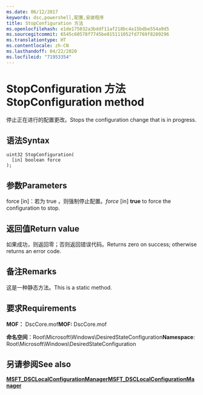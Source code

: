 ```yaml
---
ms.date: 06/12/2017
keywords: dsc,powershell,配置,安装程序
title: StopConfiguration 方法
ms.openlocfilehash: e1de175032a3bddf11af218bc4a15bdbe554a9d5
ms.sourcegitcommit: 6545c60578f7745be015111052fd7769f8289296
ms.translationtype: HT
ms.contentlocale: zh-CN
ms.lasthandoff: 04/22/2020
ms.locfileid: "71953354"
---
```

# <a name="stopconfiguration-method"></a><span data-ttu-id="f2187-103">StopConfiguration 方法</span><span class="sxs-lookup"><span data-stu-id="f2187-103">StopConfiguration method</span></span>

<span data-ttu-id="f2187-104">停止正在进行的配置更改。</span><span class="sxs-lookup"><span data-stu-id="f2187-104">Stops the configuration change that is in progress.</span></span>

## <a name="syntax"></a><span data-ttu-id="f2187-105">语法</span><span class="sxs-lookup"><span data-stu-id="f2187-105">Syntax</span></span>

```mof
uint32 StopConfiguration(
  [in] boolean force
);
```

## <a name="parameters"></a><span data-ttu-id="f2187-106">参数</span><span class="sxs-lookup"><span data-stu-id="f2187-106">Parameters</span></span>

<span data-ttu-id="f2187-107">force  \[in\]：若为 true  ，则强制停止配置。</span><span class="sxs-lookup"><span data-stu-id="f2187-107">*force* \[in\] **true** to force the configuration to stop.</span></span>

## <a name="return-value"></a><span data-ttu-id="f2187-108">返回值</span><span class="sxs-lookup"><span data-stu-id="f2187-108">Return value</span></span>

<span data-ttu-id="f2187-109">如果成功，则返回零；否则返回错误代码。</span><span class="sxs-lookup"><span data-stu-id="f2187-109">Returns zero on success; otherwise returns an error code.</span></span>

## <a name="remarks"></a><span data-ttu-id="f2187-110">备注</span><span class="sxs-lookup"><span data-stu-id="f2187-110">Remarks</span></span>

<span data-ttu-id="f2187-111">这是一种静态方法。</span><span class="sxs-lookup"><span data-stu-id="f2187-111">This is a static method.</span></span>

## <a name="requirements"></a><span data-ttu-id="f2187-112">要求</span><span class="sxs-lookup"><span data-stu-id="f2187-112">Requirements</span></span>

<span data-ttu-id="f2187-113">**MOF：** DscCore.mof</span><span class="sxs-lookup"><span data-stu-id="f2187-113">**MOF:** DscCore.mof</span></span>

<span data-ttu-id="f2187-114">**命名空间**：Root\Microsoft\Windows\DesiredStateConfiguration</span><span class="sxs-lookup"><span data-stu-id="f2187-114">**Namespace**: Root\Microsoft\Windows\DesiredStateConfiguration</span></span>

## <a name="see-also"></a><span data-ttu-id="f2187-115">另请参阅</span><span class="sxs-lookup"><span data-stu-id="f2187-115">See also</span></span>

[<span data-ttu-id="f2187-116">**MSFT_DSCLocalConfigurationManager**</span><span class="sxs-lookup"><span data-stu-id="f2187-116">**MSFT_DSCLocalConfigurationManager**</span></span>](msft-dsclocalconfigurationmanager.md)

